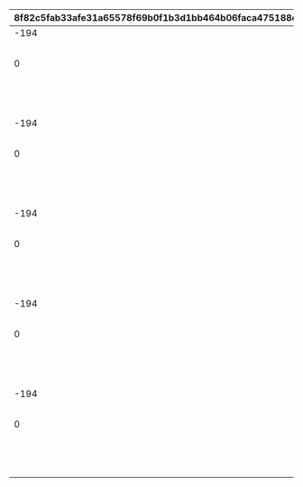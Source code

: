 |8f82c5fab33afe31a65578f69b0f1b3d1bb464b06faca475188c23f2069afd70|0401a6b8d7e3b19280d0df23d53e821a6b429fdd2ff498997667e4175373903b|a33f293962858d0b85057762d0526bba0f397ed476e2a43388c661d510c7b45f|262b1d7c63c0993cd1ecd2bc05f10bd89834bd4e11e212e1e8f57dc66030892a|5ada539ffc3790a80889e763c7fdac65c062d784668b898a56ffcc789450aa83|0a22101c75f7f50d6d338cb9b8b54973369698e08ac23594361fdb606d26ee7b|49da2f77d935b8fb0377aa02fea242929db959dadc766f472e170e7427d9d647|bf8d8a3366df6ec4c22a3170f7d76220c1353675198c6dd4fccdc28a10324396|cc7df7cabb8bed3c4ac5b3b596739ab2a2205dfd9294e7acaf54fb29c02b818d|c9778ce16e0da120f6215943849ce715ac6850a2d8f02b8617ff6451733dcd87|bc5af8ea63502249658dd8b96782c057c85eb6e883c6ad18965705bafe64afb4|
| --- | --- | --- | --- | --- | --- | --- | --- | --- | --- | --- |
|-194|1001|72|118511|1|1|1|1|taq_karin_idle|100|1.65|
||1002|0|vo_minigame_1009_top_001|1||vo_minigame_1009|21||0||
|0|1003|0|賞品も用意して\nいますので頑張って\nくださいね♪|1|0|118511|11|0|8|0|
||1004||taq_karin_talk_normal|1||118511|3||1|0.2|
||1005|||1||1003|91||||
||1006||taq_karin_idle|1||118511|3||1|0.2|
|-194|2001|72|118511|2|1|1|1|taq_karin_idle|100|1.65|
||2002|0|vo_minigame_1009_top_002|2||vo_minigame_1009|21||0||
|0|2003|0|みなさんの知識が\n試されますよ|2|0|118511|11|0|8|0|
||2004||taq_karin_talk_thinking|2||118511|3||1|0.2|
||2005|||2||2003|91||||
||2006||taq_karin_idle|2||118511|3||1|0.2|
|-194|3001|72|118511|3|1|1|1|taq_karin_idle|100|1.65|
||3002|0|vo_minigame_1009_top_003|3||vo_minigame_1009|21||0||
|0|3003|0|世の中にはまだまだ\n知らないことが\nたくさんあるんですね|3|0|118511|11|0|8|0|
||3004||taq_karin_talk_surprise|3||118511|3||1|0.2|
||3005|||3||3003|91||||
||3006||taq_karin_idle|3||118511|3||1|0.2|
|-194|4001|72|118511|4|1|1|1|taq_karin_idle|100|1.65|
||4002|0|vo_minigame_1009_top_004|4||vo_minigame_1009|21||0||
|0|4003|0|わからないときは\n勘に頼ってみても\nいいと思います|4|0|118511|11|0|8|0|
||4004||taq_karin_talk_normal2|4||118511|3||1|0.2|
||4005|||4||4003|91||||
||4006||taq_karin_idle|4||118511|3||1|0.2|
|-194|5001|72|118511|5|1|1|1|taq_karin_idle|100|1.65|
||5002|0|vo_minigame_1009_top_005|5||vo_minigame_1009|21||0||
|0|5003|0|仲よく協力して\n全問正解を\n目指してくださいね♪|5|0|118511|11|0|7|0|
||5004||taq_karin_talk_joy3|5||118511|3||1|0.2|
||5005|||5||5003|91||||
||5006||taq_karin_idle|5||118511|3||1|0.2|